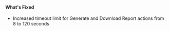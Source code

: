 #### What's Fixed
- Increased timeout limit for Generate and Download Report actions from 8 to 120 seconds
